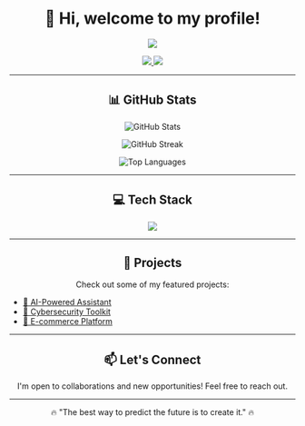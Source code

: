 <h1 align="center">👋 Hi, welcome to my profile!</h1>

<p align="center">
  <img src="https://readme-typing-svg.herokuapp.com?color=42A5F5&lines=Software+Engineer+from+Brazil;Music Productor and Neural DSP fan;A big fan of technology and music;Always+learning+new+things!" />
</p>

<div align="center">
  <a href="https://www.linkedin.com/in/victor-emmanoel-moreira-tavares-aa7692232/" target="_blank">
    <img src="https://img.shields.io/badge/LinkedIn-0077B5?style=for-the-badge&logo=linkedin&logoColor=white" />
  </a>
  <a href="mailto:contatoeuvictoremmanoel@gmail.com">
    <img src="https://img.shields.io/badge/Email-D14836?style=for-the-badge&logo=gmail&logoColor=white" />
  </a>
</div>

---

<h2 align="center">📊 GitHub Stats</h2>

<p align="center">
  <img src="https://github-readme-stats.vercel.app/api?username=sr-victor&show_icons=true&theme=tokyonight" alt="GitHub Stats" />
</p>
<p align="center">
  <img src="https://github-readme-streak-stats.herokuapp.com?user=sr-victor&theme=tokyonight" alt="GitHub Streak" />
</p>
<p align="center">
  <img src="https://github-readme-stats.vercel.app/api/top-langs/?username=sr-victor&layout=compact&theme=tokyonight" alt="Top Languages" />
</p>

---

<h2 align="center">💻 Tech Stack</h2>

<p align="center">
  <img src="https://skillicons.dev/icons?i=python,cpp,js,html,css,nodejs,flask,mysql,git,github,linux,windows,vscode,figma" />
</p>

---

<h2 align="center">🚀 Projects</h2>
<p align="center">Check out some of my featured projects:</p>
<ul>
  <li><a href="https://github.com/yourusername/project1">🌟 AI-Powered Assistant</a></li>
  <li><a href="https://github.com/yourusername/project2">📡 Cybersecurity Toolkit</a></li>
  <li><a href="https://github.com/yourusername/project3">🛒 E-commerce Platform</a></li>
</ul>

---

<h2 align="center">📫 Let's Connect</h2>
<p align="center">I'm open to collaborations and new opportunities! Feel free to reach out.</p>

---

<p align="center">🔥 "The best way to predict the future is to create it." 🔥</p>
